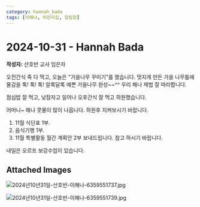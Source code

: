 ```yaml
---
category: hannah_bada
tags: [이해나, 어린이집, 알림장]
---
```


# 2024-10-31 - Hannah Bada

**작성자:** 산호반 교사 임은자  

오전간식 죽 다 먹고, 오늘은 "가을나무 꾸미기"를 했습니다.  멋지게 만든 가을 나무틀에 물감을 톡! 톡! 톡!  알록달록 예쁜 가을나무 완성~~^^ 우리 해나 제법 잘 따라합니다.

점심밥 잘 먹고, 낮잠자고 일어나 오후간식 잘 먹고 하원했습니다.

어머니~ 해나 콧물이 많이 나옵니다. 하원후 지켜보시기 바랍니다.

1. 11월 식단표 1부.
2. 음식기행 1부.
3. 11월 특별활동 월간 계획안 2부 보내드립니다. 참고 하시기 바랍니다.

내일은 오르프 보강수업이 있습니다.

## Attached Images
![2024년10년31일-산호반-이해나-6359551737.jpg](https://feghi.github.io/assets/img/bada_photo/2024년10년31일-산호반-이해나-6359551737.jpg)

![2024년10년31일-산호반-이해나-6359551739.jpg](https://feghi.github.io/assets/img/bada_photo/2024년10년31일-산호반-이해나-6359551739.jpg)

